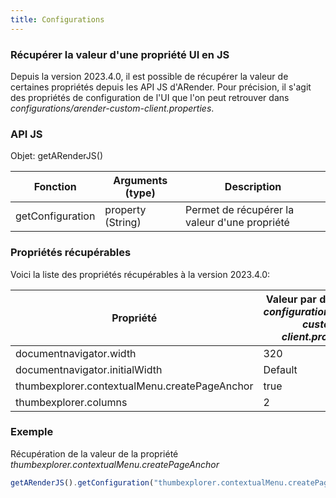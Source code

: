 ```yaml
---
title: Configurations
---
```


### Récupérer la valeur d'une propriété UI en JS

Depuis la version 2023.4.0, il est possible de récupérer la valeur de certaines propriétés depuis les API JS d'ARender.
Pour précision, il s'agit des propriétés de configuration de l'UI que l'on peut retrouver dans *configurations/arender-custom-client.properties*.

### API JS

Objet: getARenderJS()

| Fonction         | Arguments (type)  | Description                                   |
| ---------------- | ----------------- | --------------------------------------------- |
| getConfiguration | property (String) | Permet de récupérer la valeur d'une propriété |

### Propriétés récupérables

Voici la liste des propriétés récupérables à la version 2023.4.0:

| Propriété                                     | Valeur par défaut (dans *configurations/arender-custom-client.properties*) |
| --------------------------------------------- | -------------------------------------------------------------------------- |
| documentnavigator.width                       | 320                                                                        |
| documentnavigator.initialWidth                | Default                                                                    |
| thumbexplorer.contextualMenu.createPageAnchor | true                                                                       |
| thumbexplorer.columns                         | 2                                                                          |

### Exemple


Récupération de la valeur de la propriété *thumbexplorer.contextualMenu.createPageAnchor*

```js
getARenderJS().getConfiguration("thumbexplorer.contextualMenu.createPageAnchor")
```

